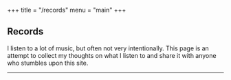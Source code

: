 +++
title = "/records"
menu = "main"
+++


## Records

I listen to a lot of music, but often not very intentionally. This page is an attempt to collect my thoughts on what I listen to and share it with anyone who stumbles upon this site. 

---